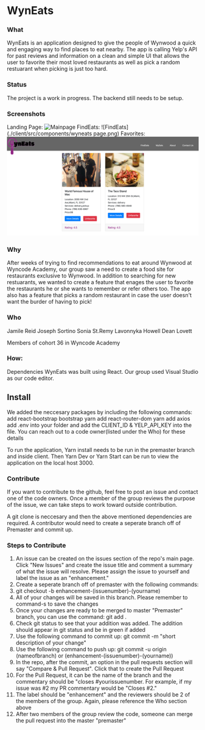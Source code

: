 # WynEats

### What
WynEats is an application designed to give the people of Wynwood a quick and engaging way to find places to eat nearby. The app is calling Yelp's API for past reviews and information on a clean and simple UI that allows the user to favorite their most loved restaurants as well as pick a random restuarant when picking is just too hard.

### Status
The project is a work in progress. The backend still needs to be setup.

### Screenshots
Landing Page:
![Mainpage](./client/src/components/Mainpage.png)
FindEats:
![FindEats](./client/src/components/wyneats page.png)
Favorites:
![favorites](./client/src/components/favorites.png)

### Why
After weeks of trying to find recommendations to eat around Wynwood at Wyncode Academy, our group saw a need to create a food site for restaurants exclusive to Wynwood. In addition to searching for new restuarants, we wanted to create a feature that enages the user to favorite the restaurants he or she wants to remember or refer others too. The app also has a feature that picks a random restaurant in case the user doesn't want the burder of having to pick!

### Who
Jamile Reid
Joseph Sortino
Sonia St.Remy
Lavonnyka Howell
Dean Lovett

Members of cohort 36 in Wyncode Academy

### How:
Dependencies
WynEats was built using React. Our group used Visual Studio as our code editor.

## Install
We added the neccesary packages by including the following commands:
add react-bootstrap bootstrap
yarn add react-router-dom
yarn add axios
add .env into your folder and add the CLIENT_ID & YELP_API_KEY into the file. You can reach out to a code owner(listed under the Who) for these details

To run the application, Yarn install needs to be run in the premaster branch and inside client. Then Yarn Dev or Yarn Start can be run to view the application on the local host 3000.

### Contribute
If you want to contribute to the github, feel free to post an issue and contact one of the code owners. Once a member of the group reviews the purpose of the issue, we can take steps to work toward outside contribution.

A git clone is neccesary and then the above mentioned dependencies are required. A contributor would need to create a seperate branch off of Premaster and commit up.

### Steps to Contribute

1. An issue can be created on the issues section of the repo's main page. Click "New Issues" and create the issue title and comment a summary of what the issue will resolve. Please assign the issue to yourself and label the issue as an "enhancement."
2. Create a seperate branch off of premaster with the following commands:
3. git checkout -b enhancement-(issuenumber)-(yourname)
4. All of your changes will be saved in this branch. Please remember to command-s to save the changes
5. Once your changes are ready to be merged to master "Premaster" branch, you can use the command: git add .
6. Check git status to see that your addition was added. The addition should appear in git status and be in green if added
7. Use the following command to commit up: git commit -m "short description of your change"
8. Use the following command to push up: git commit -u origin (nameofbranch) or (enhancement-(issuenumber)-(yourname))
9. In the repo, after the commit, an option in the pull requests section will say "Compare & Pull Request". Click that to create the Pull Request
10. For the Pull Request, it can be the name of the branch and the commentary should be "closes #yourissuenumber. For example, if my issue was #2 my PR commentary would be "Closes #2."
11. The label should be "enhancement" and the reviewers should be 2 of the members of the group. Again, please reference the Who section above
12. After two members of the group review the code, someone can merge the pull request into the master "premaster"
